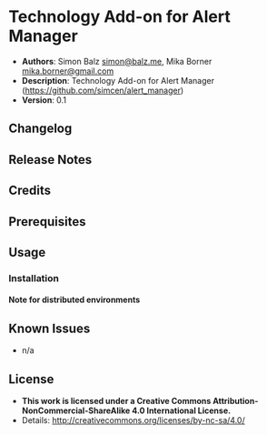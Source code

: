 # Technology Add-on for Alert Manager
- **Authors**:		Simon Balz <simon@balz.me>, Mika Borner <mika.borner@gmail.com>
- **Description**:	Technology Add-on for Alert Manager (https://github.com/simcen/alert_manager)
- **Version**: 		0.1

## Changelog

## Release Notes

## Credits

## Prerequisites

## Usage
### Installation

#### Note for distributed environments

## Known Issues
- n/a

## License
- **This work is licensed under a Creative Commons Attribution-NonCommercial-ShareAlike 4.0 International License.**
- Details: <http://creativecommons.org/licenses/by-nc-sa/4.0/>
